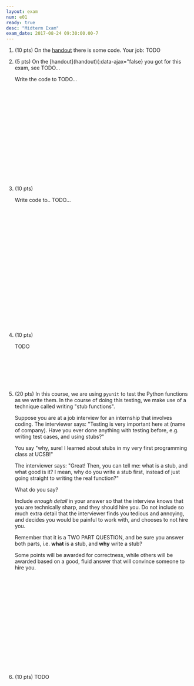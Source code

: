 ```yaml
---
layout: exam
num: e01
ready: true
desc: "Midterm Exam"
exam_date: 2017-08-24 09:30:00.00-7
---
```


<ol>

<li class="page-break-before" markdown="1" style="margin-bottom:1em;" >

(10 pts) On the [handout](handout) there is some code.    Your job: TODO

</li>

<li  markdown="1" style="margin-bottom:20em;" markdown="1"> (5 pts) On
the [handout](handout){:data-ajax="false} you got for this exam, see TODO...


Write the code to TODO...

</li>


<li class="page-break-before"  style="margin-bottom:25em;" markdown="1"> (10 pts) 

Write code to.. TODO...

</li> 



<li   markdown="1" style="margin-bottom:8em;"> (10 pts) 

TODO

</li>


<li class="page-break-before" markdown="1" style="margin-bottom:20em;">

(20 pts) In this course, we are using `pyunit` to test the Python functions
as we write them.    In the course of doing this testing, we make use of a
technique called writing "stub functions".

Suppose you are at a job interview for an internship that involves
coding.  The interviewer says: "Testing is very important here at
(name of company).  Have you ever done anything with testing before,
e.g. writing test cases, and using stubs?"

You say "why, sure!  I learned about stubs in my very first
programming class at UCSB!"

The interviewer says: "Great!  Then, you can tell me: what is a stub,
and what good is it?  I mean, why do you write a stub first, instead
of just going straight to writing the real function?"

What do you say?

Include <em>enough detail</em> in your answer so that the interview
knows that you are technically sharp, and they should hire you.  Do
not include so much extra detail that the interviewer finds you
tedious and annoying, and decides you would be painful to work with,
and chooses to not hire you.

Remember that it is a TWO PART QUESTION, and be sure you answer both
parts, i.e. <b>what</b> is a stub, and <b>why</b> write a stub?

Some points will be awarded for correctness, while others will be
awarded based on a good, fluid answer that will convince someone to
hire you.

</li>

<li class="page-break-before" markdown="1" > (10 pts) TODO


</li>



</ol>

